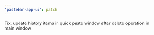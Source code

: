 ```yaml
---
'pastebar-app-ui': patch
---
```


Fix: update history items in quick paste window after delete operation in main window
